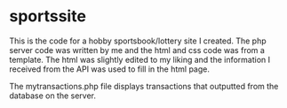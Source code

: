 # sportssite
This is the code for a hobby sportsbook/lottery site I created. The php server code was written by me and the html and css code was from a template. The html was slightly edited to my liking and the information I received from the API was used to fill in the html page.

The mytransactions.php file displays transactions that outputted from the database on the server.

